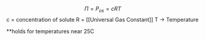 $$\Pi = P_{os} = cRT$$
c = concentration of solute
R = [[Universal Gas Constant]]
T -> Temperature

**holds for temperatures near 25C